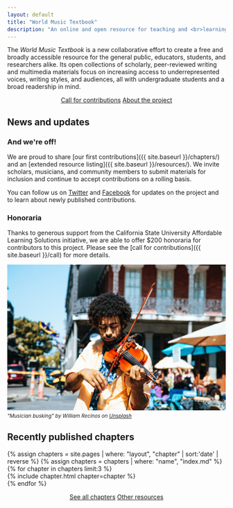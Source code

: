 ```yaml
---
layout: default
title: "World Music Textbook"
description: "An online and open resource for teaching and <br>learning ethnomusicology and musicology"
---
```

The *World Music Textbook* is a new collaborative effort to create a free and broadly accessible resource for the general public, educators, students, and researchers alike. Its open collections of scholarly, peer-reviewed writing and multimedia materials focus on increasing access to underrepresented voices, writing styles, and audiences, all with undergraduate students and a broad readership in mind.

<center>
  <a href="{{ site.baseurl }}/call" class="btn">Call for contributions</a>
  <a href="{{ site.baseurl }}/about" class="btn">About the project</a>
</center>

## News and updates

### And we're off!

We are proud to share [our first contributions]({{ site.baseurl }}/chapters/) and an [extended resource listing]({{ site.baseurl }}/resources/). We invite scholars, musicians, and community members to submit materials for inclusion and continue to accept contributions on a rolling basis.

You can follow us on [Twitter](https://twitter.com/music_textbook) and [Facebook](https://www.facebook.com/WorldMusicTextbook) for updates on the project and to learn about newly published contributions.

### Honoraria

Thanks to generous support from the California State University Affordable Learning Solutions initiative, we are able to offer $200 honoraria for contributors to this project. Please see the [call for contributions]({{ site.baseurl }}/call) for more details.

!["Musician busking"](assets/images/william-recinos-nola-violin-unsplash.jpg)
<small>*"Musician busking" by William Recinos on [Unsplash](https://unsplash.com/@iwillbmm)*</small>

## Recently published chapters

<div id = "itemList">
    {% assign chapters = site.pages | where: "layout", "chapter" | sort:'date' | reverse %}
    {% assign chapters = chapters | where: "name", "index.md" %}
    {% for chapter in chapters limit:3 %}
      <div class = "item">
        {% include chapter.html chapter=chapter %}
      </div>
    {% endfor %}
</div>

<div class="top-border">
<p>
<center>
  <a href="{{ site.baseurl }}/chapters" class="btn">See all chapters</a>
  <a href="{{ site.baseurl }}/resources" class="btn">Other resources</a>
</center>
</p>
</div>
